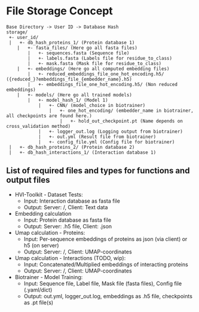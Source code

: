 # File Storage Concept

```text
Base Directory -> User ID -> Database Hash
storage/
 +- user_id/
 |   +- db_hash_proteins_1/ (Protein database 1)
    |   +- fasta_files/ (Here go all fasta files)
        |   +- sequences.fasta (Sequence file)
        |   +- labels.fasta (Labels file for residue_to_class)
        |   +- mask.fasta (Mask file for residue_to_class)
    |   +- embeddings/ (Here go all computed embedding files)
        |   +- reduced_embeddings_file_one_hot_encoding.h5/ ({reduced_}?embeddings_file_{embedder_name}.h5)
        |   +- embeddings_file_one_hot_encoding.h5/ (Non reduced embeddings)
    |   +- models/ (Here go all trained models)
        |   +- model_hash_1/ (Model 1)
            |   +- CNN/ (model_choice in biotrainer)
                |   +- one_hot_encoding/ (embedder_name in biotrainer, all checkpoints are found here.)
                    |   +- hold_out_checkpoint.pt (Name depends on cross_validation method)
            |   +- logger_out.log (Logging output from biotrainer)
            |   +- out.yml (Result file from biotrainer)
            |   +- config_file.yml (Config file for biotrainer)
 |   +- db_hash_proteins_2/ (Protein database 2)
 |   +- db_hash_interactions_1/ (Interaction database 1)
```

## List of required files and types for functions and output files

* HVI-Toolkit - Dataset Tests:
  * Input: Interaction database as fasta file
  * Output: Server: /, Client: Text data
* Embedding calculation
  * Input: Protein database as fasta file
  * Output: Server: .h5 file, Client: .json
* Umap calculation - Proteins:
  * Input: Per-sequence embeddings of proteins as json (via client) or h5 (on server)
  * Output: Server: /, Client: UMAP-coordinates
* Umap calculation - Interactions (TODO, wip):
  * Input: Concatenated/Multiplied embeddings of interacting proteins
  * Output: Server: /, Client: UMAP-coordinates
* Biotrainer - Model Training:
  * Input: Sequence file, Label file, Mask file (fasta files), Config file (.yaml/dict)
  * Output: out.yml, logger_out.log, embeddings as .h5 file, checkpoints as .pt file(s)

